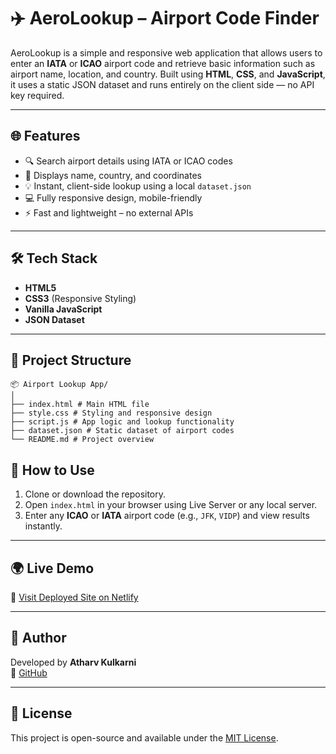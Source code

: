 # ✈️ AeroLookup – Airport Code Finder

AeroLookup is a simple and responsive web application that allows users to enter an **IATA** or **ICAO** airport code and retrieve basic information such as airport name, location, and country. Built using **HTML**, **CSS**, and **JavaScript**, it uses a static JSON dataset and runs entirely on the client side — no API key required.

---

## 🌐 Features

- 🔍 Search airport details using IATA or ICAO codes
- 📍 Displays name, country, and coordinates
- 💡 Instant, client-side lookup using a local `dataset.json`
- 💻 Fully responsive design, mobile-friendly
- ⚡ Fast and lightweight – no external APIs

---

## 🛠️ Tech Stack

- **HTML5**
- **CSS3** (Responsive Styling)
- **Vanilla JavaScript**
- **JSON Dataset**

---

## 📁 Project Structure

```
📦 Airport Lookup App/
│
├── index.html # Main HTML file
├── style.css # Styling and responsive design
├── script.js # App logic and lookup functionality
├── dataset.json # Static dataset of airport codes
└── README.md # Project overview

```

## 🚀 How to Use

1. Clone or download the repository.
2. Open `index.html` in your browser using Live Server or any local server.
3. Enter any **ICAO** or **IATA** airport code (e.g., `JFK`, `VIDP`) and view results instantly.

---

## 🌍 Live Demo

🔗 [Visit Deployed Site on Netlify](https://atharv-airpot-finder.netlify.app/)  


---

## 👤 Author

Developed by **Atharv Kulkarni**  
🔗 [GitHub](https://github.com/atharvkulkarni)

---

## 📜 License

This project is open-source and available under the [MIT License](LICENSE).

